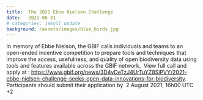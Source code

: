 ```yaml
---
title:  The 2021 Ebbe Nielsen Challenge
date:   2021-08-31
# categories: jekyll update
background: /assets/images/blue_birds.jpg
---
```


In memory of Ebbe Nielson, the GBIF calls individuals and teams to an open-ended incentive competition to prepare tools and techniques that improve the access, usefulness, and quality of open biodiversity data using tools and features available across the GBIF network.  View full call and apply at : https://www.gbif.org/news/3D4vDeTzJ4UrTuYZ8SiPVY/2021-ebbe-nielsen-challenge-seeks-open-data-innovations-for-biodiversity. Participants should submit their application by  2 August 2021, 16h00 UTC +2
